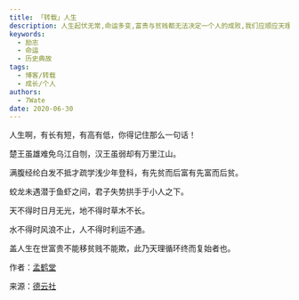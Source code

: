 ```yaml
---
title: 「转载」人生
description: 人生起伏无常,命运多变,富贵与贫贱都无法决定一个人的成败,我们应顺应天理,坦然面对人生的种种起落。
keywords:
  - 励志
  - 命运
  - 历史典故
tags:
  - 博客/转载
  - 成长/个人
authors:
  - 7Wate
date: 2020-06-30
---
```


人生啊，有长有短，有高有低，你得记住那么一句话！

楚王虽雄难免乌江自刎，汉王虽弱却有万里江山。

满腹经纶白发不抵才疏学浅少年登科，有先贫而后富有先富而后贫。

蛟龙未遇潜于鱼虾之间，君子失势拱手于小人之下。

天不得时日月无光，地不得时草木不长。

水不得时风浪不止，人不得时利运不通。

盖人生在世富贵不能移贫贱不能欺，此乃天理循环终而复始者也。

作者：[孟鹤堂](https://baike.baidu.com/item/%E5%AD%9F%E9%B9%A4%E5%A0%82)

来源：[德云社](http://www.guodegang.org/)
